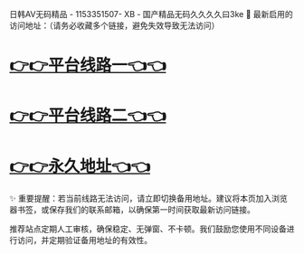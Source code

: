 日韩AV无码精品 - 1153351507- XB - 国产精品无码久久久久曰3ke
🌟 最新启用的访问地址：（请务必收藏多个链接，避免失效导致无法访问）

# [👉👉平台线路一👈👈](https://za52.run)

# [👉👉平台线路二👈👈](https://za53.run)

# [👉👉永久地址👈👈](https://za51.run)

✨ 重要提醒：若当前线路无法访问，请立即切换备用地址。建议将本页加入浏览器书签，或保存我们的联系邮箱，以确保第一时间获取最新访问链接。

推荐站点定期人工审核，确保稳定、无弹窗、不卡顿。我们鼓励您使用不同设备进行访问，并定期验证备用地址的有效性。
